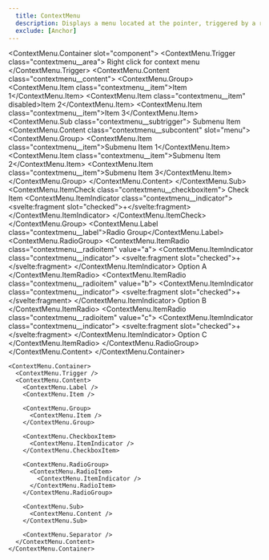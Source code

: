 ```yaml
---
  title: ContextMenu
  description: Displays a menu located at the pointer, triggered by a right-click or a long-press.
  exclude: [Anchor]
---
```


<script>
    import ContextMenu from '$lib/components/ContextMenu';
</script>

<style global>
.popper-content {
  z-index: 999;
}
.contextmenu__area {
    display: block;
    color: #2e3440;
    border: 2px dashed #2e3440;
    text-align: center;
    padding: 35px 45px;
}
.contextmenu__content,
.contextmenu__subcontent {
  min-width: 220px;
  background-color: #3b4252;
  border-radius: 3px;
  overflow: hidden;
  padding: 5px;
  box-shadow:  0 2px 10px #2e344077;
}
.contextmenu__item,
.contextmenu__checkboxitem,
.contextmenu__radioitem,
.contextmenu__subtrigger {
  font-size: 13px;
  color: #88c0d0;
  line-height: 1;
  border-radius: 3px;
  display: flex;
  align-items: center;
  height: 25px;
  padding: 0 5px;
  position: relative;
  padding-left: 25px;
  user-select: none;
  outline: none;
}

.contextmenu__item a,
.contextmenu__checkboxitem a,
.contextmenu__radioitem a,
.contextmenu__subtrigger a {
  color: #88c0d0;
  text-decoration: none;
  cursor: default;
}

.contextmenu__item[aria-disabled="true"],
.contextmenu__checkboxitem[aria-disabled="true"],
.contextmenu__radioitem[aria-disabled="true"],
.contextmenu__subtrigger[aria-disabled="true"] {
  color: #4c566a;
  pointer-events: 'none';
}

.contextmenu__item[aria-disabled="true"] a,
.contextmenu__checkboxitem[aria-disabled="true"] a,
.contextmenu__radioitem[aria-disabled="true"] a,
.contextmenu__subtrigger[aria-disabled="true"] a{
  color: #4c566a;
}

.contextmenu__item[data-active="true"],
.contextmenu__checkboxitem[data-active="true"],
.contextmenu__radioitem[data-active="true"],
.contextmenu__subtrigger[data-active="true"] {
  background-color: #88c0d0;
  color: #3b4252;
}

.contextmenu__item[data-active="true"] a,
.contextmenu__checkboxitem[data-active="true"] a,
.contextmenu__radioitem[data-active="true"] a,
.contextmenu__subtrigger[data-active="true"]  a{
  color: #3b4252;
}

.contextmenu__indicator {
  position: absolute;
  left: 0;
  width: 25px;
  display: inline-flex;
  align-items: center;
  justify-content: center;
}
.contextmenu__label {
  padding-left: 25px;
  font-size: 12px;
  line-height: 25px;
  color: #d8dee9;
}
</style>

<!--code start-->
<ContextMenu.Container slot="component">
    <ContextMenu.Trigger class="contextmenu__area">
        Right click for context menu
    </ContextMenu.Trigger>
    <ContextMenu.Content class="contextmenu__content">
        <ContextMenu.Group>
            <ContextMenu.Item class="contextmenu__item"><a>Item 1</a></ContextMenu.Item>
            <ContextMenu.Item class="contextmenu__item" disabled><a>Item 2</a></ContextMenu.Item>
            <ContextMenu.Item class="contextmenu__item"><a>Item 3</a></ContextMenu.Item>
            <ContextMenu.Sub class="contextmenu__subtrigger">
                <a slot="item">Submenu Item</a>
                <ContextMenu.Content class="contextmenu__subcontent" slot="menu">
                    <ContextMenu.Group>
                        <ContextMenu.Item class="contextmenu__item"><a>Submenu Item 1</a></ContextMenu.Item>
                        <ContextMenu.Item class="contextmenu__item"><a>Submenu Item 2</a></ContextMenu.Item>
                        <ContextMenu.Item class="contextmenu__item"><a>Submenu Item 3</a></ContextMenu.Item>
                    </ContextMenu.Group>
                </ContextMenu.Content>
            </ContextMenu.Sub>
            <ContextMenu.ItemCheck class="contextmenu__checkboxitem">
                Check Item
                <ContextMenu.ItemIndicator class="contextmenu__indicator">
                    <svelte:fragment slot="checked">+</svelte:fragment>
                </ContextMenu.ItemIndicator>
            </ContextMenu.ItemCheck>
        </ContextMenu.Group>
        <ContextMenu.Label class="contextmenu__label">Radio Group</ContextMenu.Label>
        <ContextMenu.RadioGroup>
            <ContextMenu.ItemRadio class="contextmenu__radioitem" value="a">
                <ContextMenu.ItemIndicator class="contextmenu__indicator">
                    <svelte:fragment slot="checked">+</svelte:fragment>
                </ContextMenu.ItemIndicator> 
                Option A
            </ContextMenu.ItemRadio>
            <ContextMenu.ItemRadio class="contextmenu__radioitem" value="b">
                <ContextMenu.ItemIndicator class="contextmenu__indicator">
                    <svelte:fragment slot="checked">+</svelte:fragment>
                </ContextMenu.ItemIndicator>
                Option B
            </ContextMenu.ItemRadio>
            <ContextMenu.ItemRadio class="contextmenu__radioitem" value="c">
                <ContextMenu.ItemIndicator class="contextmenu__indicator">
                    <svelte:fragment slot="checked">+</svelte:fragment>
                </ContextMenu.ItemIndicator> 
                Option C
            </ContextMenu.ItemRadio>
        </ContextMenu.RadioGroup>
    </ContextMenu.Content>
</ContextMenu.Container>
<!--code end-->

```svelte
<ContextMenu.Container>
  <ContextMenu.Trigger />
  <ContextMenu.Content>
    <ContextMenu.Label />
    <ContextMenu.Item />

    <ContextMenu.Group>
      <ContextMenu.Item />
    </ContextMenu.Group>

    <ContextMenu.CheckboxItem>
      <ContextMenu.ItemIndicator />
    </ContextMenu.CheckboxItem>

    <ContextMenu.RadioGroup>
      <ContextMenu.RadioItem>
        <ContextMenu.ItemIndicator />
      </ContextMenu.RadioItem>
    </ContextMenu.RadioGroup>

    <ContextMenu.Sub>
      <ContextMenu.Content />
    </ContextMenu.Sub>

    <ContextMenu.Separator />
  </ContextMenu.Content>
</ContextMenu.Container>

```